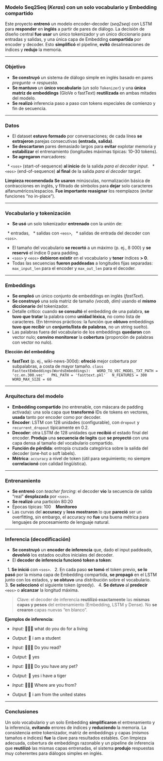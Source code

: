 ### Modelo Seq2Seq (*Keras*) con un solo vocabulario y Embedding compartido

Este proyecto **entrenó** un modelo encoder–decoder (*seq2seq*) con LSTM para **responder** en **inglés** a partir de pares de diálogo. La decisión de diseño central **fue usar** un único tokenizador y un único diccionario para entradas y salidas, y una única capa de Embedding **compartida** por encoder y decoder. Esto **simplificó** el pipeline, **evitó** desalineaciones de índices y **redujo** la memoria.

---

### Objetivo

* **Se construyó** un sistema de diálogo simple en inglés basado en pares *pregunta → respuesta*.
* **Se mantuvo** un **único vocabulario** (un solo `Tokenizer`) y una **única matriz de embeddings** (GloVe o fastText) **reutilizada** en ambas mitades del modelo.
* **Se realizó** inferencia paso a paso con tokens especiales de comienzo y fin de secuencia.

---

### Datos

* El dataset **estuvo formado** por conversaciones; de cada línea **se extrajeron** parejas consecutivas **(entrada, salida)**.
* **Se descartaron** pares demasiado largos para **evitar** explotar memoria y **estabilizar** el entrenamiento (longitudes máximas típicas: 10–30 tokens).
* **Se agregaron** marcadores:

  * `<sos>` (start-of-sequence) **al inicio** de la salida *para el decoder input*.
  * `<eos>` (end-of-sequence) **al final** de la salida *para el decoder target*.

**Limpieza recomendada**
**Se usaron** minúsculas, normalización básica de contracciones en inglés, y filtrado de símbolos para **dejar** solo caracteres alfanuméricos/espacios. **Fue importante reasignar** los reemplazos (evitar funciones “no in-place”).

---

### Vocabulario y tokenización

* **Se usó** un solo tokenizador **entrenado** con la unión de:

  * entradas,
  * salidas con `<eos>`,
  * salidas de entrada del decoder con `<sos>`.
* El tamaño del vocabulario **se recortó** a un máximo (p. ej., 8 000) y **se reservó** el índice 0 para padding.
* `<sos>` y `<eos>` **debieron existir** en el vocabulario y **tener** índices **> 0**.
* Todas las secuencias **fueron paddeadas** a longitudes fijas separadas: `max_input_len` para el encoder y `max_out_len` para el decoder.

---

### Embeddings

* **Se empleó** un único conjunto de embeddings en inglés (*fastText*).
* **Se construyó** una sola matriz de tamaño *(vocab, dim)* usando el **mismo diccionario** del tokenizador.
* Detalle crítico: cuando **se consultó** el embedding de una palabra, **se tuvo que tratar** la palabra como **unidad léxica**, no como lista de caracteres. (En términos prácticos: la función que **obtuvo** embeddings **tuvo que recibir** un **conjunto/lista de palabras**, no un string suelto).
* Las palabras fuera del vocabulario de los embeddings **quedaron** con vector nulo; **convino monitorear** la **cobertura** (proporción de palabras con vector no nulo).

**Elección del embedding**
* **fastText** (p. ej., wiki-news-300d): **ofreció** mejor cobertura por subpalabras, a costa de mayor tamaño.
`class FasttextEmbeddings(WordsEmbeddings):
  WORD_TO_VEC_MODEL_TXT_PATH = 'cc.en.300.vec'
  PKL_PATH = 'fasttext.pkl'
  N_FEATURES = 300
  WORD_MAX_SIZE = 60`

---

### Arquitectura del modelo

* **Embedding compartido** (no entrenable, con máscara de padding activada): una sola capa que **transformó** IDs de tokens en vectores, **usada** tanto por encoder como por decoder.
* **Encoder**: LSTM con 128 unidades (configurable), con `dropout` y `recurrent_dropout` típicamente en 0.2.
* **Decoder**: otra LSTM de 128 unidades que **recibió** el estado final del encoder. **Produjo** una **secuencia de logits** que **se proyectó** con una capa densa al tamaño del vocabulario compartido.
* **Función de pérdida**: entropía cruzada categórica sobre la salida del decoder (one-hot o soft labels).
* **Métrica**: `accuracy` a nivel de token (útil para seguimiento; no siempre **correlacionó** con calidad lingüística).


---

### Entrenamiento

* **Se entrenó** con *teacher forcing*: el decoder **vio** la secuencia de salida “real” **desplazada** por `<sos>`.
* **Se realizó** una partición 80:20
* Épocas típicas: 100
  
**Monitoreo**
* Las curvas del **accuracy** y **loss mostraron** lo que **pareció** ser un overfitting, sin embargo, el accuracy no **fue** una buena métrica para lenguajes de procesamiento de lenguaje natural.


---

### Inferencia (decodificación)

* **Se construyó** un **encoder de inferencia** que, dado el input paddeado, **devolvió** los estados ocultos iniciales del decoder.
* El **decoder de inferencia funcionó token a token**:

  1. **Se inició** con `<sos>`.
  2. En cada paso **se tomó** el token previo, **se lo pasó** por la misma capa de Embedding compartida, **se propagó** en el LSTM junto con los estados, y **se obtuvo** una distribución sobre el vocabulario.
  3. **Se seleccionó** el siguiente token (greedy).
  4. **Se detuvo** al **predecir** `<eos>` o **alcanzar** la longitud máxima.

> Clave: el decoder de inferencia **reutilizó exactamente** las **mismas capas y pesos** del entrenamiento (Embedding, LSTM y Dense). No **se crearon** capas nuevas “en blanco”.

**Ejemplos de inferencia:**
* *Input:*  🧔🏽‍♂️  what do you do for a living
* *Output:* 🤖 i am a student
  
* *Input:*  🧔🏽‍♂️  Do you read?
* *Output:* 🤖 yes
  
* *Input:*  🧔🏽‍♂️ Do you have any pet?
* *Output:* 🤖 yes i have a tiger
  
* *Input:*  🧔🏽‍♂️ Where are you from?
* *Output:* 🤖 i am from the united states

---

### Conclusiones

Un solo vocabulario y un solo Embedding **simplificaron** el entrenamiento y la inferencia, **evitando** errores de índices y **reduciendo** la memoria. La consistencia entre tokenizador, matriz de embeddings y capas (mismos tamaños e índices) **fue** la clave para resultados estables. Con limpieza adecuada, cobertura de embeddings razonable y un pipeline de inferencia que **reutilizó** las mismas capas entrenadas, el sistema **produjo** respuestas muy coherentes para diálogos simples en inglés.
